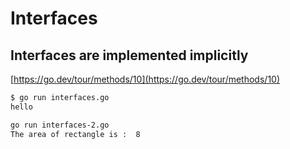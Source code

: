 # Interfaces

## Interfaces are implemented implicitly

[https://go.dev/tour/methods/10](https://go.dev/tour/methods/10)

```bash
$ go run interfaces.go
hello
```


```bash
go run interfaces-2.go
The area of rectangle is :  8
```